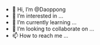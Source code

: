 - 👋 Hi, I’m @Daoppong
- 👀 I’m interested in ...
- 🌱 I’m currently learning ...
- 💞️ I’m looking to collaborate on ...
- 📫 How to reach me ...

<!---
Daoppong/Daoppong is a ✨ special ✨ repository because its `README.md` (this file) appears on your GitHub profile.
You can click the Preview link to take a look at your changes.
--->
